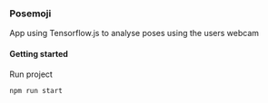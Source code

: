 ### Posemoji
App using Tensorflow.js to analyse poses using the users webcam

#### Getting started
Run project

```
npm run start
```


